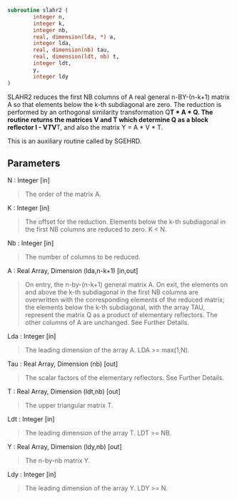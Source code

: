 ```fortran
subroutine slahr2 (
		integer n,
		integer k,
		integer nb,
		real, dimension(lda, *) a,
		integer lda,
		real, dimension(nb) tau,
		real, dimension(ldt, nb) t,
		integer ldt,
		y,
		integer ldy
)
```

 SLAHR2 reduces the first NB columns of A real general n-BY-(n-k+1)
 matrix A so that elements below the k-th subdiagonal are zero. The
 reduction is performed by an orthogonal similarity transformation
 Q**T * A * Q. The routine returns the matrices V and T which determine
 Q as a block reflector I - V*T*V**T, and also the matrix Y = A * V * T.

 This is an auxiliary routine called by SGEHRD.

## Parameters
N : Integer [in]
> The order of the matrix A.

K : Integer [in]
> The offset for the reduction. Elements below the k-th
> subdiagonal in the first NB columns are reduced to zero.
> K < N.

Nb : Integer [in]
> The number of columns to be reduced.

A : Real Array, Dimension (lda,n-k+1) [in,out]
> On entry, the n-by-(n-k+1) general matrix A.
> On exit, the elements on and above the k-th subdiagonal in
> the first NB columns are overwritten with the corresponding
> elements of the reduced matrix; the elements below the k-th
> subdiagonal, with the array TAU, represent the matrix Q as a
> product of elementary reflectors. The other columns of A are
> unchanged. See Further Details.

Lda : Integer [in]
> The leading dimension of the array A.  LDA >= max(1,N).

Tau : Real Array, Dimension (nb) [out]
> The scalar factors of the elementary reflectors. See Further
> Details.

T : Real Array, Dimension (ldt,nb) [out]
> The upper triangular matrix T.

Ldt : Integer [in]
> The leading dimension of the array T.  LDT >= NB.

Y : Real Array, Dimension (ldy,nb) [out]
> The n-by-nb matrix Y.

Ldy : Integer [in]
> The leading dimension of the array Y. LDY >= N.

